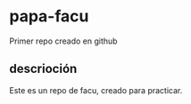 # papa-facu
Primer repo creado en github

## descrioción
Este es un repo de facu, creado para practicar.

